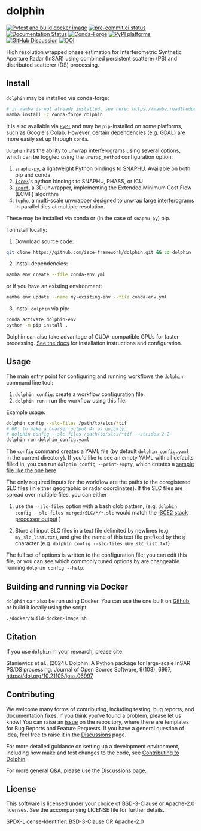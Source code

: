 # dolphin

[![Pytest and build docker image](https://github.com/isce-framework/dolphin/actions/workflows/test-build-push.yml/badge.svg?branch=main)](https://github.com/isce-framework/dolphin/actions/workflows/test-build-push.yml)
[![pre-commit.ci status](https://results.pre-commit.ci/badge/github/isce-framework/dolphin/main.svg)](https://results.pre-commit.ci/latest/github/isce-framework/dolphin/main)
[![Documentation Status][rtd-badge]][rtd-link]
[![Conda-Forge][conda-badge]][conda-link]
[![PyPI platforms][pypi-platforms]][pypi-link]
[![GitHub Discussion][github-discussions-badge]][github-discussions-link]
[![DOI](https://joss.theoj.org/papers/10.21105/joss.06997/status.svg)](https://doi.org/10.21105/joss.06997)

<!-- prettier-ignore-start -->
[conda-badge]:              https://img.shields.io/conda/vn/conda-forge/dolphin
[conda-link]:               https://github.com/conda-forge/dolphin-feedstock
[pypi-link]:                https://pypi.org/project/dolphin/
[pypi-platforms]:           https://img.shields.io/pypi/pyversions/dolphin
[github-discussions-badge]: https://img.shields.io/static/v1?label=Discussions&message=Ask&color=blue&logo=github
[github-discussions-link]:  https://github.com/isce-framework/dolphin/discussions
[rtd-badge]:                https://readthedocs.org/projects/dolphin-insar/badge/?version=latest
[rtd-link]:                 https://dolphin-insar.readthedocs.io/en/latest/?badge=latest
<!-- prettier-ignore-end -->

High resolution wrapped phase estimation for Interferometric Synthetic Aperture Radar (InSAR) using combined persistent scatterer (PS) and distributed scatterer (DS) processing.

<!-- DeformatiOn Land surface Products in High resolution using INsar -->

## Install

`dolphin` may be installed via conda-forge:

```bash
# if mamba is not already installed, see here: https://mamba.readthedocs.io/en/latest/
mamba install -c conda-forge dolphin
```

It is also available via [`PyPI`](https://pypi.org/project/dolphin/) and may be `pip`-installed on some platforms, such as Google's Colab. However, certain dependencies (e.g. GDAL) are more easily set up through `conda`.

`dolphin` has the ability to unwrap interferograms using several options, which can be toggled using the `unwrap_method` configuration option:

1. [`snaphu-py`](https://github.com/isce-framework/snaphu-py), a lightweight Python bindings to [SNAPHU](https://web.stanford.edu/group/radar/softwareandlinks/sw/snaphu/). Available on both pip and conda.
2. [`isce3`](https://github.com/isce-framework/isce3)'s python bindings to SNAPHU, PHASS, or ICU
3. [`spurt`](https://github.com/isce-framework/spurt), a 3D unwrapper, implementing the Extended Minimum Cost Flow (ECMF) algorithm
4. [`tophu`](https://github.com/isce-framework/tophu), a multi-scale unwrapper designed to unwrap large interferograms in parallel tiles at multiple resolution.


These may be installed via conda or (in the case of `snaphu-py`) pip.

To install locally:

1. Download source code:

```bash
git clone https://github.com/isce-framework/dolphin.git && cd dolphin
```

2. Install dependencies:

```bash
mamba env create --file conda-env.yml
```

or if you have an existing environment:

```bash
mamba env update --name my-existing-env --file conda-env.yml
```

3. Install `dolphin` via pip:

```bash
conda activate dolphin-env
python -m pip install .
```

Dolphin can also take advantage of CUDA-compatible GPUs for faster processing. [See the docs](https://dolphin-insar.readthedocs.io/en/latest/gpu-setup) for installation instructions and configuration.

## Usage

The main entry point for configuring and running workflows the `dolphin` command line tool:

1. `dolphin config`: create a workflow configuration file.
2. `dolphin run` : run the workflow using this file.

Example usage:

```bash
dolphin config --slc-files /path/to/slcs/*tif
# OR: to make a coarser output 4x as quickly:
# dolphin config --slc-files /path/to/slcs/*tif --strides 2 2
dolphin run dolphin_config.yaml
```

The `config` command creates a YAML file (by default `dolphin_config.yaml` in the current directory). If you'd like to see an empty YAML with all defaults filled in, you can run `dolphin config --print-empty`, which creates a [sample file like the one here](https://raw.githubusercontent.com/isce-framework/dolphin/refs/heads/main/docs/sample_dolphin_config.yaml)

The only required inputs for the workflow are the paths to the coregistered SLC files (in either geographic or radar coordinates).
If the SLC files are spread over multiple files, you can either

1. use the `--slc-files` option with a bash glob pattern, (e.g. `dolphin config --slc-files merged/SLC/*/*.slc` would match the [ISCE2 stack processor output](https://github.com/isce-framework/isce2/tree/main/contrib/stack) )

1. Store all input SLC files in a text file delimited by newlines (e.g. `my_slc_list.txt`), and give the name of this text file prefixed by the `@` character (e.g. `dolphin config --slc-files @my_slc_list.txt`)

The full set of options is written to the configuration file; you can edit this file, or you can see which commonly tuned options by are changeable running `dolphin config --help`.

## Building and running via Docker

`dolphin` can also be run using Docker. You can use the one built on [Github](https://github.com/isce-framework/dolphin/pkgs/container/dolphin), or build it locally using the script

```bash
./docker/build-docker-image.sh
```

## Citation

If you use `dolphin` in your research, please cite:

Staniewicz et al., (2024). Dolphin: A Python package for large-scale InSAR PS/DS processing.
Journal of Open Source Software, 9(103), 6997, https://doi.org/10.21105/joss.06997

## Contributing

We welcome many forms of contributing, including testing, bug reports, and documentation fixes. If you think you've found a problem, please let us know! You can raise an [issue](https://github.com/isce-framework/dolphin/issues) on the repository, where there are templates for Bug Reports and Feature Requests. If you have a general question of idea, feel free to raise it in the [Discussions](https://github.com/isce-framework/dolphin/discussions) page.

For more detailed guidance on setting up a development environment, including how make and test changes to the code, see [Contributing to Dolphin](CONTRIBUTING.md).

For more general Q&A, please use the [Discussions](https://github.com/isce-framework/dolphin/discussions) page.

## License

This software is licensed under your choice of BSD-3-Clause or Apache-2.0 licenses. See the accompanying LICENSE file for further details.

SPDX-License-Identifier: BSD-3-Clause OR Apache-2.0
